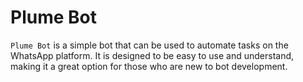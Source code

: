 # Plume Bot

`Plume Bot` is a simple bot that can be used to automate tasks on the WhatsApp platform. It is designed to be easy to use and understand, making it a great option for those who are new to bot development.